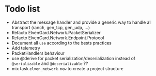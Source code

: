 # Todo list

- Abstract the message handler and provide a generic way to handle all transport (ranch, gen_tcp, gen_udp, ...)
- Refacto ElvenGard.Network.PacketSerializer
- Refacto ElvenGard.Network.Endpoint.Protocol
- Document all `use` according to the bests practices
- Add telemetry
- PacketHandlers behaviour
- use @derive for packet serialization/deserialization instead of `@serializable` and `@deserializable` ??
- mix task `elven_network.new` to create a project structure
